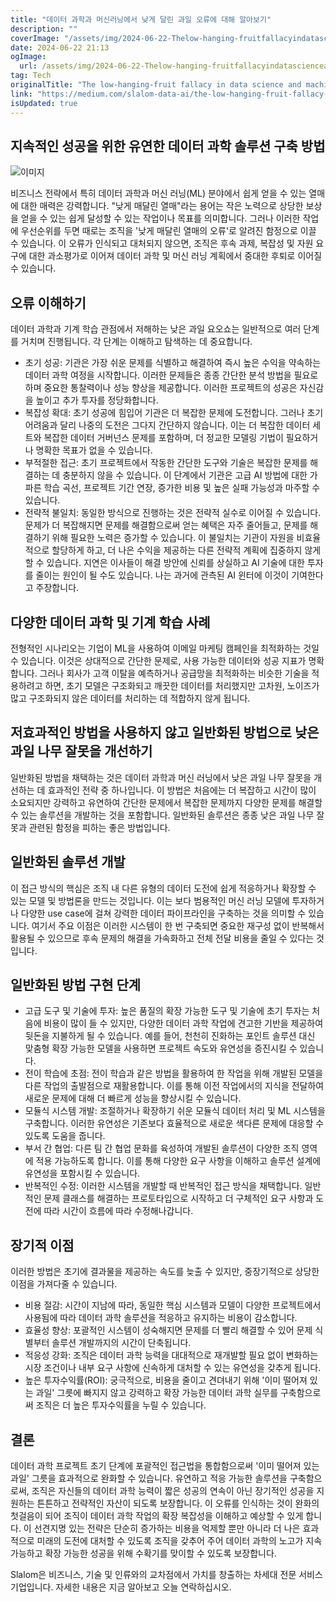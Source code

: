 ```yaml
---
title: "데이터 과학과 머신러닝에서 낮게 달린 과일 오류에 대해 알아보기"
description: ""
coverImage: "/assets/img/2024-06-22-Thelow-hanging-fruitfallacyindatascienceandmachinelearning_0.png"
date: 2024-06-22 21:13
ogImage: 
  url: /assets/img/2024-06-22-Thelow-hanging-fruitfallacyindatascienceandmachinelearning_0.png
tag: Tech
originalTitle: "The low-hanging-fruit fallacy in data science and machine learning"
link: "https://medium.com/slalom-data-ai/the-low-hanging-fruit-fallacy-in-data-science-and-machine-learning-01e210ea4fc2"
isUpdated: true
---
```






## 지속적인 성공을 위한 유연한 데이터 과학 솔루션 구축 방법

![이미지](/assets/img/2024-06-22-Thelow-hanging-fruitfallacyindatascienceandmachinelearning_0.png)

비즈니스 전략에서 특히 데이터 과학과 머신 러닝(ML) 분야에서 쉽게 얻을 수 있는 열매에 대한 매력은 강력합니다. "낮게 매달린 열매"라는 용어는 작은 노력으로 상당한 보상을 얻을 수 있는 쉽게 달성할 수 있는 작업이나 목표를 의미합니다. 그러나 이러한 작업에 우선순위를 두면 때로는 조직을 '낮게 매달린 열매의 오류'로 알려진 함정으로 이끌 수 있습니다. 이 오류가 인식되고 대처되지 않으면, 조직은 후속 과제, 복잡성 및 자원 요구에 대한 과소평가로 이어져 데이터 과학 및 머신 러닝 계획에서 중대한 후퇴로 이어질 수 있습니다.

## 오류 이해하기

<div class="content-ad"></div>

데이터 과학과 기계 학습 관점에서 저해하는 낮은 과일 요오쇼는 일반적으로 여러 단계를 거치며 진행됩니다. 각 단계는 이해하고 탐색하는 데 중요합니다.

- 초기 성공: 기관은 가장 쉬운 문제를 식별하고 해결하여 즉시 높은 수익을 약속하는 데이터 과학 여정을 시작합니다. 이러한 문제들은 종종 간단한 분석 방법을 필요로 하며 중요한 통찰력이나 성능 향상을 제공합니다. 이러한 프로젝트의 성공은 자신감을 높이고 추가 투자를 정당화합니다.
- 복잡성 확대: 초기 성공에 힘입어 기관은 더 복잡한 문제에 도전합니다. 그러나 초기 어려움과 달리 나중의 도전은 그다지 간단하지 않습니다. 이는 더 복잡한 데이터 세트와 복잡한 데이터 거버넌스 문제를 포함하며, 더 정교한 모델링 기법이 필요하거나 명확한 목표가 없을 수 있습니다.
- 부적절한 접근: 초기 프로젝트에서 작동한 간단한 도구와 기술은 복잡한 문제를 해결하는 데 충분하지 않을 수 있습니다. 이 단계에서 기관은 고급 AI 방법에 대한 가파른 학습 곡선, 프로젝트 기간 연장, 증가한 비용 및 높은 실패 가능성과 마주할 수 있습니다.
- 전략적 불일치: 동일한 방식으로 진행하는 것은 전략적 실수로 이어질 수 있습니다. 문제가 더 복잡해지면 문제를 해결함으로써 얻는 혜택은 자주 줄어들고, 문제를 해결하기 위해 필요한 노력은 증가할 수 있습니다. 이 불일치는 기관이 자원을 비효율적으로 할당하게 하고, 더 나은 수익을 제공하는 다른 전략적 계획에 집중하지 않게 할 수 있습니다. 지연은 이사들이 해결 방안에 신뢰를 상실하고 AI 기술에 대한 투자를 줄이는 원인이 될 수도 있습니다. 나는 과거에 관측된 AI 윈터에 이것이 기여한다고 주장합니다.

## 다양한 데이터 과학 및 기계 학습 사례

전형적인 시나리오는 기업이 ML을 사용하여 이메일 마케팅 캠페인을 최적화하는 것일 수 있습니다. 이것은 상대적으로 간단한 문제로, 사용 가능한 데이터와 성공 지표가 명확합니다. 그러나 회사가 고객 이탈을 예측하거나 공급망을 최적화하는 비슷한 기술을 적용하려고 하면, 초기 모델은 구조화되고 깨끗한 데이터를 처리했지만 고차원, 노이즈가 많고 구조화되지 않은 데이터를 처리하는 데 적합하지 않게 됩니다.

<div class="content-ad"></div>

## 저효과적인 방법을 사용하지 않고 일반화된 방법으로 낮은 과일 나무 잘못을 개선하기

일반화된 방법을 채택하는 것은 데이터 과학과 머신 러닝에서 낮은 과일 나무 잘못을 개선하는 데 효과적인 전략 중 하나입니다. 이 방법은 처음에는 더 복잡하고 시간이 많이 소요되지만 강력하고 유연하여 간단한 문제에서 복잡한 문제까지 다양한 문제를 해결할 수 있는 솔루션을 개발하는 것을 포함합니다. 일반화된 솔루션은 종종 낮은 과일 나무 잘못과 관련된 함정을 피하는 좋은 방법입니다.

## 일반화된 솔루션 개발

이 접근 방식의 핵심은 조직 내 다른 유형의 데이터 도전에 쉽게 적응하거나 확장할 수 있는 모델 및 방법론을 만드는 것입니다. 이는 보다 범용적인 머신 러닝 모델에 투자하거나 다양한 use case에 걸쳐 강력한 데이터 파이프라인을 구축하는 것을 의미할 수 있습니다. 여기서 주요 이점은 이러한 시스템이 한 번 구축되면 중요한 재구성 없이 반복해서 활용될 수 있으므로 후속 문제의 해결을 가속화하고 전체 전달 비용을 줄일 수 있다는 것입니다.

<div class="content-ad"></div>

## 일반화된 방법 구현 단계

- 고급 도구 및 기술에 투자: 높은 품질의 확장 가능한 도구 및 기술에 초기 투자는 처음에 비용이 많이 들 수 있지만, 다양한 데이터 과학 작업에 견고한 기반을 제공하여 뒷돈을 지불하게 될 수 있습니다. 예를 들어, 천천히 진화하는 포인트 솔루션 대신 맞춤형 확장 가능한 모델을 사용하면 프로젝트 속도와 유연성을 증진시킬 수 있습니다.
- 전이 학습에 초점: 전이 학습과 같은 방법을 활용하여 한 작업을 위해 개발된 모델을 다른 작업의 출발점으로 재활용합니다. 이를 통해 이전 작업에서의 지식을 전달하여 새로운 문제에 대해 더 빠르게 성능을 향상시킬 수 있습니다.
- 모듈식 시스템 개발: 조절하거나 확장하기 쉬운 모듈식 데이터 처리 및 ML 시스템을 구축합니다. 이러한 유연성은 기존보다 효율적으로 새로운 색다른 문제에 대응할 수 있도록 도움을 줍니다.
- 부서 간 협업: 다른 팀 간 협업 문화를 육성하여 개발된 솔루션이 다양한 조직 영역에 적용 가능하도록 합니다. 이를 통해 다양한 요구 사항을 이해하고 솔루션 설계에 유연성을 포함시킬 수 있습니다.
- 반복적인 수정: 이러한 시스템을 개발할 때 반복적인 접근 방식을 채택합니다. 일반적인 문제 클래스를 해결하는 프로토타입으로 시작하고 더 구체적인 요구 사항과 도전에 따라 시간이 흐름에 따라 수정해나갑니다.

## 장기적 이점

이러한 방법은 초기에 결과물을 제공하는 속도를 늦출 수 있지만, 중장기적으로 상당한 이점을 가져다줄 수 있습니다.

<div class="content-ad"></div>

- 비용 절감: 시간이 지남에 따라, 동일한 핵심 시스템과 모델이 다양한 프로젝트에서 사용됨에 따라 데이터 과학 솔루션을 적응하고 유지하는 비용이 감소합니다.
- 효율성 향상: 포괄적인 시스템이 성숙해지면 문제를 더 빨리 해결할 수 있어 문제 식별부터 솔루션 개발까지의 시간이 단축됩니다.
- 적응성 강화: 조직은 데이터 과학 능력을 대대적으로 재개발할 필요 없이 변화하는 시장 조건이나 내부 요구 사항에 신속하게 대처할 수 있는 유연성을 갖추게 됩니다.
- 높은 투자수익률(ROI): 궁극적으로, 비용을 줄이고 견뎌내기 위해 '이미 떨어져 있는 과일' 그릇에 빠지지 않고 강력하고 확장 가능한 데이터 과학 실무를 구축함으로써 조직은 더 높은 투자수익률을 누릴 수 있습니다.

## 결론

데이터 과학 프로젝트 초기 단계에 포괄적인 접근법을 통합함으로써 '이미 떨어져 있는 과일' 그릇을 효과적으로 완화할 수 있습니다. 유연하고 적응 가능한 솔루션을 구축함으로써, 조직은 자신들의 데이터 과학 능력이 짧은 성공의 연속이 아닌 장기적인 성공을 지원하는 튼튼하고 전략적인 자산이 되도록 보장합니다. 이 오류를 인식하는 것이 완화의 첫걸음이 되어 조직이 데이터 과학 작업의 확장 복잡성을 이해하고 예상할 수 있게 합니다. 이 선견지명 있는 전략은 단순히 증가하는 비용을 억제할 뿐만 아니라 더 나은 효과적으로 미래의 도전에 대처할 수 있도록 조직을 갖추어 주어 데이터 과학의 노고가 지속 가능하고 확장 가능한 성공을 위해 수확기를 맞이할 수 있도록 보장합니다.

Slalom은 비즈니스, 기술 및 인류와의 교차점에서 가치를 창출하는 차세대 전문 서비스 기업입니다. 자세한 내용은 지금 알아보고 오늘 연락하십시오.